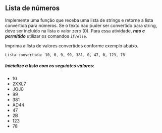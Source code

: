 ## Lista de números

Implemente uma função que receba uma lista de strings e retorne a lista convertida para números. Se o texto nao puder
ser convertido para string, deve ser incluído na lista o valor zero (0). Para essa atividade, _**nao e permitido**_
utilizar os comandos `if/else`.

Imprima a lista de valores convertidos conforme exemplo abaixo.

`Lista convertida: 10, 0, 0, 99, 381, 0, 47, 0, 123, 78`

##### Inicialize a lista com os seguintes valores:

- 10
- 2XXL7
- JOJ0
- 99
- 381
- AD44
- 47
- 2B
- 123
- 78